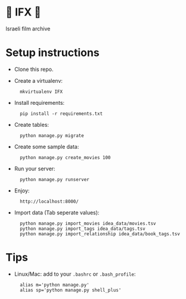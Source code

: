 # 🎥 IFX 🎥
Israeli film archive

# Setup instructions

* Clone this repo.
* Create a virtualenv:

        mkvirtualenv IFX

* Install requirements:

        pip install -r requirements.txt

* Create tables:

        python manage.py migrate

* Create some sample data:

        python manage.py create_movies 100


* Run your server:

        python manage.py runserver

* Enjoy: 
        
        http://localhost:8000/

* Import data (Tab seperate values):

        python manage.py import_movies idea_data/movies.tsv
        python manage.py import_tags idea_data/tags.tsv
        python manage.py import_relationship idea_data/book_tags.tsv

# Tips

* Linux/Mac: add to your `.bashrc` or `.bash_profile`:

        alias m='python manage.py'
        alias sp='python manage.py shell_plus'
